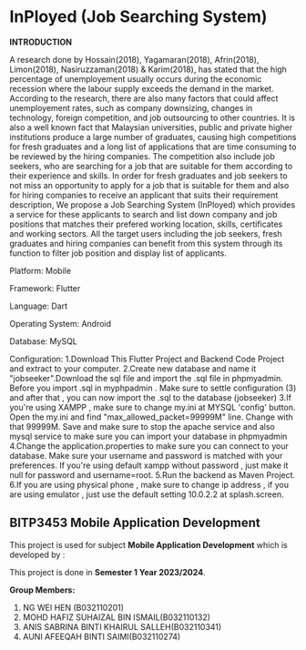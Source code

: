 # **InPloyed** (Job Searching System)

**INTRODUCTION**

A research done by Hossain(2018), Yagamaran(2018), Afrin(2018), Limon(2018), Nasiruzzaman(2018) & Karim(2018), has stated that the high percentage of unemployement usually occurs during the economic recession where the labour supply exceeds the demand in the market. According to the research, there are also many factors that could affect unemployement rates, such as company downsizing, changes in technology, foreign competition, and job outsourcing to other countries. It is also a well known fact that Malaysian universities, public and private higher institutions produce a large number of graduates, causing high competitions for fresh graduates and a long list of applications that are time consuming to be reviewed by the hiring companies. The competition also include job seekers, who are searching for a job that are suitable for them according to their experience and skills. In order for fresh graduates and job seekers to not miss an opportunity to apply for a job that is suitable for them and also for hiring companies to receive an applicant that suits their requirement description, We propose a Job Searching System (InPloyed) which provides a service for these applicants to search and list down company and job positions that matches their prefered working location, skills, certificates and working sectors. All the target users including the job seekers, fresh graduates and hiring companies can benefit from this system through its function to filter job position and display list of applicants.

Platform: Mobile

Framework: Flutter

Language: Dart

Operating System: Android

Database: MySQL

Configuration:
1.Download This Flutter Project and Backend Code Project and extract to your computer.
2.Create new database and name it "jobseeker".Download the sql file and import the .sql file in phpmyadmin. Before you import .sql in myphpadmin . Make sure to settle configuration (3) and after that , you can now import the .sql to the database (jobseeker)
3.If you're using XAMPP , make sure to change my.ini at MYSQL 'config' button. Open the my.ini and find "max_allowed_packet=99999M" line. Change with that 99999M. Save and make sure to stop the apache service and also mysql service to make sure you can import your database in phpmyadmin
4.Change the application.properties to make sure you can connect to your database. Make sure your username and password is matched with your preferences. If you're using default xampp without password , just make it null for password and username=root.
5.Run the backend as Maven Project.
6.If you are using physical phone , make sure to change ip address , if you are using emulator , just use the default setting 10.0.2.2 at splash.screen.

## BITP3453 Mobile Application Development

This project is used for subject **Mobile Application Development** which is developed by :

This project is done in **Semester 1 Year 2023/2024**.

**Group Members:**
1. NG WEI HEN (B032110201)
2. MOHD HAFIZ SUHAIZAL BIN ISMAIL(B032110132)
3. ANIS SABRINA BINTI KHAIRUL SALLEH(B032110341)
4. AUNI AFEEQAH BINTI SAIMI(B032110274)
